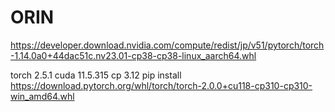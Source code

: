 # ORIN
https://developer.download.nvidia.com/compute/redist/jp/v51/pytorch/torch-1.14.0a0+44dac51c.nv23.01-cp38-cp38-linux_aarch64.whl

torch 2.5.1
cuda 11.5.315
cp 3.12
pip install https://download.pytorch.org/whl/torch/torch-2.0.0+cu118-cp310-cp310-win_amd64.whl
